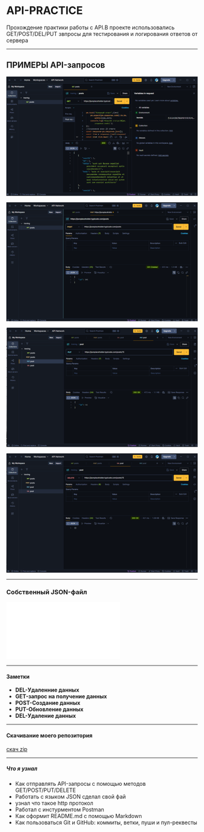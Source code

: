 # API-PRACTICE 

Прохождение практики работы с API.В проекте использовались GET/POST/DEL/PUT звпросы для тестирования и логирования ответов от сервера 

---

## ПРИМЕРЫ API-запросов 

![Запрос на получение данных GET](./Practice-API/JSON_GET.png)

![Создание данных POST](./Practice-API/JSON_POST.png)

![Обновление данных PUT](./Practice-API/JSON_PUT.png)

![Удаление данных DEL](./Practice-API/JSOM_DEL.png)

---

### Собственный JSON-файл

![Собсвенный JSON-Файл](./JSON_File/example.json)

---

#### Заметки

- **DEL-Удаленние данных**
- **GET-запрос на получение данных**
- **POST-Создание данных**
- **PUT-Обновление данных**
- **DEL-Удаление данных**

---

#### Скачивание моего репозитория

[скач zip](https://github.com/FiL4an/API-Practice)

---

##### Что я узнал
- Как отправлять API-запросы с помощью методов GET/POST/PUT/DELETE
- Работать с языком JSON сделал свой фай
- узнал что такое http протокол
- Работал с инстурментом Postman
- Как оформит README.md  с помощью  Markdown
- Как пользоваться Git и GitHub: коммиты, ветки, пуши и пул-реквесты
